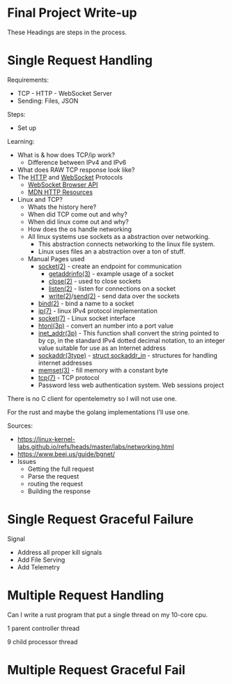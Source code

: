 # Final Project Write-up

These Headings are steps in the process.

# Single Request Handling

Requirements:

- TCP - HTTP - WebSocket Server
- Sending: Files, JSON

Steps:

- Set up

Learning:

- What is & how does TCP/ip work?
    - Difference between IPv4 and IPv6
- What does RAW TCP response look like?
- The [HTTP](https://datatracker.ietf.org/doc/html/rfc9112) and [WebSocket](https://datatracker.ietf.org/doc/html/rfc6455) Protocols
    - [WebSocket Browser API](https://websockets.spec.whatwg.org/#the-websocket-interface)
    - [MDN HTTP Resources](https://developer.mozilla.org/en-US/docs/Web/HTTP/Reference/Resources_and_specifications)
- Linux and TCP?
    - Whats the history here?
    - When did TCP come out and why?
    - When did linux come out and why?
    - How does the os handle networking
    - All linux systems use sockets as a abstraction over networking.
        - This abstraction connects networking to the linux file system.
        - Linux uses files an a abstraction over a ton of stuff.
    - Manual Pages used
        - [socket(2)](https://man7.org/linux/man-pages/man2/socket.2.html) - create an endpoint for communication
            - [getaddrinfo(3)](https://man7.org/linux/man-pages/man3/getaddrinfo.3.html) - example usage of a socket
            - [close(2)](https://man7.org/linux/man-pages/man2/close.2.html) - used to close sockets
            - [listen(2)](https://man7.org/linux/man-pages/man2/listen.2.html) - listen for connections on a socket
            - [write(2)](https://man7.org/linux/man-pages/man2/write.2.html)/[send(2)](https://man7.org/linux/man-pages/man2/send.2.html) - send data over the sockets
        - [bind(2)](https://man7.org/linux/man-pages/man2/bind.2.html) - bind a name to a socket
        - [ip(7)](https://man7.org/linux/man-pages/man7/ip.7.html) - linux IPv4 protocol implementation
        - [socket(7)](https://man7.org/linux/man-pages/man7/socket.7.html) - Linux socket interface
        - [htonl(3p)](https://man7.org/linux/man-pages/man3/htons.3p.html) - convert an number into a port value
        - [inet_addr(3p)](https://man7.org/linux/man-pages/man3/inet_addr.3p.html) - This function shall convert the string pointed to by
        cp, in the standard IPv4 dotted decimal notation, to an integer
        value suitable for use as an Internet address
        - [sockaddr(3type)](https://man7.org/linux/man-pages/man3/sockaddr.3type.html) - [struct sockaddr_in](https://www.gta.ufrj.br/ensino/eel878/sockets/sockaddr_inman.html) - structures for handling internet addresses
        - [memset(3)](https://man7.org/linux/man-pages/man3/memset.3.html) - fill memory with a constant byte
        - [tcp(7)](https://man7.org/linux/man-pages/man7/tcp.7.html) - TCP protocol
        - Password less web authentication system. Web sessions project

There is no C client for opentelemetry so I will not use one.

For the rust and maybe the golang implementations I’ll use one.

Sources:

- https://linux-kernel-labs.github.io/refs/heads/master/labs/networking.html
- https://www.beej.us/guide/bgnet/
- Issues
    - Getting the full request
    - Parse the request
    - routing the request
    - Building the response

# Single Request Graceful Failure

Signal

- Address all proper kill signals
- Add File Serving
- Add Telemetry

# Multiple Request Handling

Can I write a rust program that put a single thread on my 10-core cpu.

1 parent controller thread

9 child processor thread

# Multiple Request Graceful Fail

